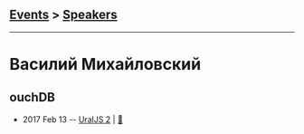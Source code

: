 ## [Events](../README.md) > [Speakers](../speakers.md)
---

# Василий Михайловский

## ouchDB
- 2017 Feb 13 -- [UralJS 2](https://www.youtube.com/watch?v=NoGq1V1DYc4&index=2)  | [:notebook:](https://pouchdb.ru/2017-02/)  
